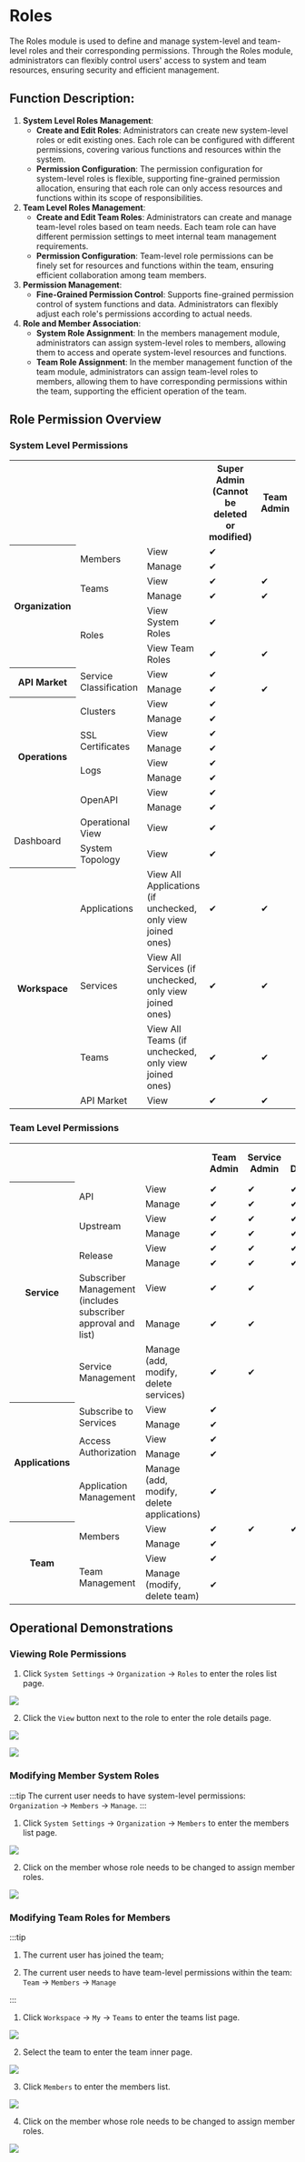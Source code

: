 # Roles

The Roles module is used to define and manage system-level and team-level roles and their corresponding permissions. Through the Roles module, administrators can flexibly control users' access to system and team resources, ensuring security and efficient management.

## Function Description:

1. **System Level Roles Management**:
   - **Create and Edit Roles**: Administrators can create new system-level roles or edit existing ones. Each role can be configured with different permissions, covering various functions and resources within the system.
   - **Permission Configuration**: The permission configuration for system-level roles is flexible, supporting fine-grained permission allocation, ensuring that each role can only access resources and functions within its scope of responsibilities.
2. **Team Level Roles Management**:
   - **Create and Edit Team Roles**: Administrators can create and manage team-level roles based on team needs. Each team role can have different permission settings to meet internal team management requirements.
   - **Permission Configuration**: Team-level role permissions can be finely set for resources and functions within the team, ensuring efficient collaboration among team members.
3. **Permission Management**:
   - **Fine-Grained Permission Control**: Supports fine-grained permission control of system functions and data. Administrators can flexibly adjust each role's permissions according to actual needs.
4. **Role and Member Association**:
   - **System Role Assignment**: In the members management module, administrators can assign system-level roles to members, allowing them to access and operate system-level resources and functions.
   - **Team Role Assignment**: In the member management function of the team module, administrators can assign team-level roles to members, allowing them to have corresponding permissions within the team, supporting the efficient operation of the team.

## Role Permission Overview
### System Level Permissions

<table>
  <tr>
    <th></th>
    <th></th>
    <th></th>
    <th>Super Admin (Cannot be deleted or modified)</th>
    <th>Team Admin</th>
    <th>Ops Admin</th>
    <th>[Default] Regular Member</th>
  </tr>
  <tr>
    <th rowspan="6">Organization</th>
    <td rowspan="2">Members</td>
    <td>View</td>
    <td>✔</td>
    <td></td>
    <td></td>
    <td></td>
  </tr>
  <tr>
    <td>Manage</td>
    <td>✔</td>
    <td></td>
    <td></td>
    <td></td>
  </tr>
  <tr>
    <td rowspan="2">Teams</td>
    <td>View</td>
    <td>✔</td>
    <td>✔</td>
    <td></td>
    <td></td>
  </tr>
  <tr>
    <td>Manage</td>
    <td>✔</td>
    <td>✔</td>
    <td></td>
    <td></td>
  </tr>
  <tr>
    <td rowspan="2">Roles</td>
    <td>View System Roles</td>
    <td>✔</td>
    <td></td>
    <td></td>
    <td></td>
  </tr>
  <tr>
    <td>View Team Roles</td>
    <td>✔</td>
    <td>✔</td>
    <td></td>
    <td></td>
  </tr>
  <tr>
    <th rowspan="2">API Market</th>
    <td rowspan="2">Service Classification</td>
    <td>View</td>
    <td>✔</td>
    <td></td>
    <td>✔</td>
    <td></td>
  </tr>
  <tr>
    <td>Manage</td>
    <td>✔</td>
    <td>✔</td>
    <td></td>
    <td></td>
  </tr>
  <tr>
    <th rowspan="8">Operations</th>
    <td rowspan="2">Clusters</td>
    <td>View</td>
    <td>✔</td>
    <td></td>
    <td>✔</td>
    <td></td>
  </tr>
  <tr>
    <td>Manage</td>
    <td>✔</td>
    <td></td>
    <td>✔</td>
    <td></td>
  </tr>
  <tr>
    <td rowspan="2">SSL Certificates</td>
    <td>View</td>
    <td>✔</td>
    <td></td>
    <td>✔</td>
    <td></td>
  </tr>
  <tr>
    <td>Manage</td>
    <td>✔</td>
    <td></td>
    <td>✔</td>
    <td></td>
  </tr>
  <tr>
    <td rowspan="2">Logs</td>
    <td>View</td>
    <td>✔</td>
    <td></td>
    <td>✔</td>
    <td></td>
  </tr>
  <tr>
    <td>Manage</td>
    <td>✔</td>
    <td></td>
    <td>✔</td>
    <td></td>
  </tr>
  <tr>
    <td rowspan="2">OpenAPI</td>
    <td>View</td>
    <td>✔</td>
    <td></td>
    <td>✔</td>
    <td></td>
  </tr>
  <tr>
    <td>Manage</td>
    <td>✔</td>
    <td></td>
    <td>✔</td>
    <td></td>
  </tr>
  <tr>
    <td rowspan="2">Dashboard</td>
    <td>Operational View</td>
    <td>View</td>
    <td>✔</td>
    <td></td>
    <td>✔</td>
    <td></td>
  </tr>
  <tr>
    <td>System Topology</td>
    <td>View</td>
    <td>✔</td>
    <td></td>
    <td>✔</td>
    <td></td>
  </tr>
  <tr>
    <th rowspan="4">Workspace</th>
    <td>Applications</td>
    <td>View All Applications (if unchecked, only view joined ones)</td>
    <td>✔</td>
    <td>✔</td>
    <td>✔</td>
    <td></td>
  </tr>
  <tr>
    <td>Services</td>
    <td>View All Services (if unchecked, only view joined ones)</td>
    <td>✔</td>
    <td>✔</td>
    <td>✔</td>
    <td></td>
  </tr>
  <tr>
    <td>Teams</td>
    <td>View All Teams (if unchecked, only view joined ones)</td>
    <td>✔</td>
    <td>✔</td>
    <td>✔</td>
    <td></td>
  </tr>
  <tr>
    <td>API Market</td>
    <td>View</td>
    <td>✔</td>
    <td>✔</td>
    <td>✔</td>
    <td>✔</td>
  </tr>
</table>

### Team Level Permissions

<table>
  <tr>
    <th></th>
    <th></th>
    <th></th>
    <th>Team Admin</th>
    <th>Service Admin</th>
    <th>Service Developer</th>
    <th>Application Admin</th>
    <th>[Default] Application Developer</th>
  </tr>
  <tr>
    <th rowspan="10">Service</th>
    <td rowspan="2">API</td>
    <td>View</td>
    <td>✔</td>
    <td>✔</td>
    <td>✔</td>
    <td></td>
    <td></td>
  </tr>
  <tr>
    <td>Manage</td>
    <td>✔</td>
    <td>✔</td>
    <td>✔</td>
    <td></td>
    <td></td>
  </tr>
  <tr>
    <td rowspan="2">Upstream</td>
    <td>View</td>
    <td>✔</td>
    <td>✔</td>
    <td>✔</td>
    <td></td>
    <td></td>
  </tr>
  <tr>
    <td>Manage</td>
    <td>✔</td>
    <td>✔</td>
    <td>✔</td>
    <td></td>
    <td></td>
  </tr>
  <tr>
    <td rowspan="2">Release</td>
    <td>View</td>
    <td>✔</td>
    <td>✔</td>
    <td>✔</td>
    <td></td>
    <td></td>
  </tr>
  <tr>
    <td>Manage</td>
    <td>✔</td>
    <td>✔</td>
    <td>✔</td>
    <td></td>
    <td></td>
  </tr>
  <tr>
    <td rowspan="2">Subscriber Management (includes subscriber approval and list)</td>
    <td>View</td>
    <td>✔</td>
    <td>✔</td>
    <td></td>
    <td></td>
    <td></td>
  </tr>
  <tr>
    <td>Manage</td>
    <td>✔</td>
    <td>✔</td>
    <td></td>
    <td></td>
    <td></td>
  </tr>
  <tr>
    <td>Service Management</td>
    <td>Manage (add, modify, delete services)</td>
    <td>✔</td>
    <td>✔</td>
    <td></td>
    <td></td>
    <td></td>
  </tr>
  <tr></tr>
  <tr>
    <th rowspan="6">Applications</th>
    <td rowspan="2">Subscribe to Services</td>
    <td>View</td>
    <td>✔</td>
    <td></td>
    <td></td>
    <td>✔</td>
    <td>✔</td>
  </tr>
  <tr>
    <td>Manage</td>
    <td>✔</td>
    <td></td>
    <td></td>
    <td>✔</td>
    <td>✔</td>
  </tr>
  <tr>
    <td rowspan="2">Access Authorization</td>
    <td>View</td>
    <td>✔</td>
    <td></td>
    <td></td>
    <td>✔</td>
    <td>✔</td>
  </tr>
  <tr>
    <td>Manage</td>
    <td>✔</td>
    <td></td>
    <td></td>
    <td>✔</td>
    <td></td>
  </tr>
  <tr>
    <td rowspan="2">Application Management</td>
    <td>Manage (add, modify, delete applications)</td>
    <td>✔</td>
    <td></td>
    <td></td>
    <td>✔</td>
    <td></td>
  </tr>
  <tr></tr>
  <tr>
    <th rowspan="4">Team</th>
    <td rowspan="2">Members</td>
    <td>View</td>
    <td>✔</td>
    <td>✔</td>
    <td>✔</td>
    <td>✔</td>
    <td>✔</td>
  </tr>
  <tr>
    <td>Manage</td>
    <td>✔</td>
    <td></td>
    <td></td>
    <td></td>
    <td></td>
    <td></td>
  </tr>
  <tr>
    <td rowspan="2">Team Management</td>
    <td>View</td>
    <td>✔</td>
    <td></td>
    <td></td>
    <td></td>
    <td></td>
  </tr>
  <tr>
    <td>Manage (modify, delete team)</td>
    <td>✔</td>
    <td></td>
    <td></td>
    <td></td>
    <td></td>
    <td></td>
  </tr>
</table>

## Operational Demonstrations
### Viewing Role Permissions
1. Click `System Settings` -> `Organization` -> `Roles` to enter the roles list page.

![](images/2024-09-08/9fe2a82fd3ad1dcc973ac1f8777788205501650715fd0e8b3a2836d58066f7d0.png)  


2. Click the `View` button next to the role to enter the role details page.

![](images/2024-09-08/7d2ca86064fe7a6bce83d1e1ad5f6aced53524239d6b27a8f48c73c0a70a0755.png)  

![](images/2024-09-08/b94c750fbcf291e0e4425a173b13a843396c1d7a73b41544aa4ab386b25d3838.png)  


### Modifying Member System Roles
:::tip
The current user needs to have system-level permissions: `Organization` -> `Members` -> `Manage`.
:::

1. Click `System Settings` -> `Organization` -> `Members` to enter the members list page.

![](images/2024-09-08/a066ac6c37ce0182e1483f9bc77e56b11a15989e1bb838baf9b108a2442f0406.png)  

2. Click on the member whose role needs to be changed to assign member roles.

![](images/2024-09-08/24ea99be06fc14f85770eec6b542c450328a91ab1acff195f129698801269be4.png)  

### Modifying Team Roles for Members
:::tip

1. The current user has joined the team;

2. The current user needs to have team-level permissions within the team: `Team` -> `Members` -> `Manage`

:::

1. Click `Workspace` -> `My` -> `Teams` to enter the teams list page.

![](images/2024-09-08/8c82847a398a4143ac2e9aad5acc13b8589aa9db2328b626cde5238ad998aad1.png)  

2. Select the team to enter the team inner page.

![](images/2024-09-08/9ed11ab9dd9a3fea6278454bb973517743816d24ae900ab696d800ed08401cce.png)  

3. Click `Members` to enter the members list.

![](images/2024-09-08/1f1101ffc9286928aeba816810b8de7132a73d43e270c6448e49491f16d7a49d.png)  


4. Click on the member whose role needs to be changed to assign member roles.

![](images/2024-09-08/42de2a51b300310da6357b7fe5665e1f41ef20e2b67e3791e85ef44aa31e0a0d.png)  
